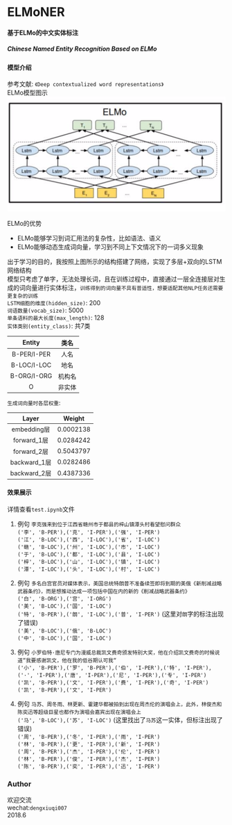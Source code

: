# ELMoNER
#### 基于ELMo的中文实体标注
##### Chinese Named Entity Recognition Based on ELMo

#### 模型介绍
参考文献: `《Deep contextualized word representations》`  
ELMo模型图示  
![avatar](images/ELMo.png)  

ELMo的优势  
* ELMo能够学习到词汇用法的复杂性，比如语法、语义
* ELMo能够动态生成词向量，学习到不同上下文情况下的一词多义现象

出于学习的目的，我按照上图所示的结构搭建了网络，实现了多层+双向的LSTM网络结构  
模型只考虑了单字，无法处理长词，且在训练过程中，直接通过一层全连接层对生成的词向量进行实体标注，`训练得到的词向量不具有普适性，想要适配其他NLP任务还需要更复杂的训练 `   
`LSTM细胞的维度(hidden_size)`: 200  
`词语数量(vocab_size)`: 5000  
`单条语料的最大长度(max_length)`: 128  
`实体类别(entity_class)`: 共7类  

|  Entity  | 类名 |
| :---: | :---: |
|B-PER/I-PER| 人名 |
|B-LOC/I-LOC| 地名 |
|B-ORG/I-ORG| 机构名 |
|O| 非实体 |

`生成词向量时各层权重`:   

|  Layer  | Weight |
| :---: | :---: |
|embedding层| 0.0002138|
|forward_1层| 0.0284242|
|forward_2层| 0.5043797|
|backward_1层| 0.0282486|
|backward_2层| 0.4387336|

#### 效果展示  
详情查看`test.ipynb`文件
1. 例句  `李克强来到位于江西省赣州市于都县的梓山镇潭头村看望慰问群众`  
`('李', 'B-PER'),('克', 'I-PER'),('强', 'I-PER')`  
`('江', 'B-LOC'),('西', 'I-LOC'),('省', 'I-LOC')`  
`('赣', 'B-LOC'),('州', 'I-LOC'),('市', 'I-LOC')`  
`('于', 'B-LOC'),('都', 'I-LOC'),('县', 'I-LOC')`  
`('梓', 'B-LOC'),('山', 'I-LOC'),('镇', 'I-LOC')`  
`('潭', 'I-LOC'),('头', 'I-LOC'),('村', 'I-LOC')`  

2. 例句  `多名白宫官员对媒体表示，美国总统特朗普不准备续签即将到期的美俄《新削减战略武器条约》，而是想推动达成一项包括中国在内的新的《削减战略武器条约》`  
`('白', 'B-ORG'),('宫', 'I-ORG')`  
`('美', 'B-LOC'),('国', 'I-LOC')`  
`('特', 'B-PER'),('朗', 'I-LOC'),('普', 'I-PER')`  (这里对`朗`字的标注出现了错误)  
`('美', 'B-LOC'),('俄', 'B-LOC')`  
`('中', 'B-LOC'),('国', 'I-LOC')`  

3. 例句  `小罗伯特·唐尼专门为漫威总裁凯文费奇颁发特别大奖，他在介绍凯文费奇的时候说道“我要感谢凯文，他在我的低谷期认可我“`  
`('小', 'B-PER'),('罗', 'B-PER'),('伯', 'I-PER'),('特', 'I-PER'),('·', 'I-PER'),('唐', 'I-PER'),('尼', 'I-PER'),('专', 'I-PER')`  
`('凯', 'B-PER'),('文', 'I-PER'),('费', 'I-PER'),('奇', 'I-PER')`  
`('凯', 'B-PER'),('文', 'I-PER')`  

4. 例句  `马苏、周冬雨、林更新、霍建华都被拍到出现在周杰伦的演唱会上，此外，林俊杰和陈奕迅等超级巨星也都作为演唱会嘉宾出现在演唱会上`  
`('马', 'B-LOC'),('苏', 'I-LOC')` (这里找出了`马苏`这一实体，但标注出现了错误)  
`('周', 'B-PER'),('冬', 'I-PER'),('雨', 'I-PER')`  
`('林', 'B-PER'),('更', 'I-PER'),('新', 'I-PER')`  
`('周', 'B-PER'),('杰', 'I-PER'),('伦', 'I-PER')`  
`('林', 'B-PER'),('俊', 'I-PER'),('杰', 'I-PER')`  
`('陈', 'B-PER'),('奕', 'I-PER'),('迅', 'I-PER')`  

### Author
欢迎交流  
wechat:`dengxiuqi007`  
2018.6
